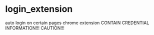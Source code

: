 # login_extension
auto login on certain pages chrome extension
CONTAIN CREDENTIAL INFORMATION!!!
CAUTION!!!
